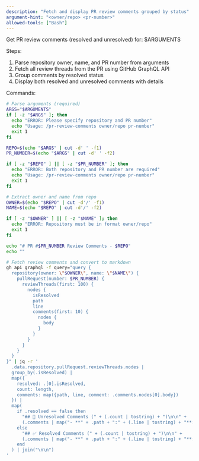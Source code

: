 ```yaml
---
description: "Fetch and display PR review comments grouped by status"
argument-hint: "<owner/repo> <pr-number>"
allowed-tools: ["Bash"]
---
```


Get PR review comments (resolved and unresolved) for: $ARGUMENTS

Steps:

1. Parse repository owner, name, and PR number from arguments
2. Fetch all review threads from the PR using GitHub GraphQL API
3. Group comments by resolved status
4. Display both resolved and unresolved comments with details

Commands:

```bash
# Parse arguments (required)
ARGS="$ARGUMENTS"
if [ -z "$ARGS" ]; then
  echo "ERROR: Please specify repository and PR number"
  echo "Usage: /pr-review-comments owner/repo pr-number"
  exit 1
fi

REPO=$(echo "$ARGS" | cut -d' ' -f1)
PR_NUMBER=$(echo "$ARGS" | cut -d' ' -f2)

if [ -z "$REPO" ] || [ -z "$PR_NUMBER" ]; then
  echo "ERROR: Both repository and PR number are required"
  echo "Usage: /pr-review-comments owner/repo pr-number"
  exit 1
fi

# Extract owner and name from repo
OWNER=$(echo "$REPO" | cut -d'/' -f1)
NAME=$(echo "$REPO" | cut -d'/' -f2)

if [ -z "$OWNER" ] || [ -z "$NAME" ]; then
  echo "ERROR: Repository must be in format owner/repo"
  exit 1
fi

echo "# PR #$PR_NUMBER Review Comments - $REPO"
echo ""

# Fetch review comments and convert to markdown
gh api graphql -f query="query {
  repository(owner: \"$OWNER\", name: \"$NAME\") {
    pullRequest(number: $PR_NUMBER) {
      reviewThreads(first: 100) {
        nodes {
          isResolved
          path
          line
          comments(first: 10) {
            nodes {
              body
            }
          }
        }
      }
    }
  }
}" | jq -r '
  .data.repository.pullRequest.reviewThreads.nodes |
  group_by(.isResolved) |
  map({
    resolved: .[0].isResolved,
    count: length,
    comments: map({path, line, comment: .comments.nodes[0].body})
  }) |
  map(
    if .resolved == false then
      "## 🔴 Unresolved Comments (" + (.count | tostring) + ")\n\n" +
      (.comments | map("- **" + .path + ":" + (.line | tostring) + "**: \"" + .comment + "\"") | join("\n"))
    else
      "## ✅ Resolved Comments (" + (.count | tostring) + ")\n\n" +
      (.comments | map("- **" + .path + ":" + (.line | tostring) + "**: \"" + .comment + "\"") | join("\n"))
    end
  ) | join("\n\n")
'
```
